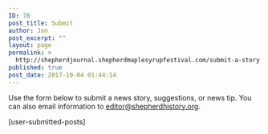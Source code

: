 ```yaml
---
ID: 78
post_title: Submit
author: Jon
post_excerpt: ""
layout: page
permalink: >
  http://shepherdjournal.shepherdmaplesyrupfestival.com/submit-a-story
published: true
post_date: 2017-10-04 01:44:14
---
```

Use the form below to submit a news story, suggestions, or news tip. You can also email information to <a href="mailto:editor@shepherdhistory.org">editor@shepherdhistory.org</a>.

[user-submitted-posts]